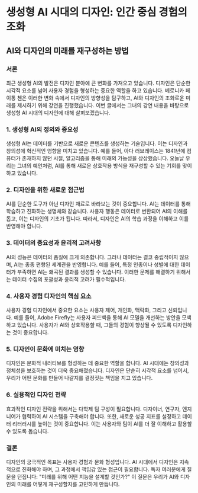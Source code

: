 # 생성형 AI 시대의 디자인: 인간 중심 경험의 조화
## AI와 디자인의 미래를 재구성하는 방법

### 서론
최근 생성형 AI의 발전은 디자인 분야에 큰 변화를 가져오고 있습니다. 디자인은 단순한 시각적 요소를 넘어 사용자 경험을 형성하는 중요한 역할을 하고 있습니다. 베로니카 페이통 첸은 이러한 변화 속에서 디자인의 방향성을 탐구하고, AI와 디자인의 조화로운 미래를 제시하기 위해 강연을 진행했습니다. 이번 글에서는 그녀의 강연 내용을 바탕으로 생성형 AI 시대의 디자인에 대해 살펴보겠습니다.

### 1. 생성형 AI의 정의와 중요성
생성형 AI는 데이터를 기반으로 새로운 콘텐츠를 생성하는 기술입니다. 이는 디자인과 창의성에 혁신적인 영향을 미치고 있습니다. 예를 들어, 아다 러브레이스는 1841년에 컴퓨터가 존재하지 않던 시절, 알고리즘을 통해 미래의 가능성을 상상했습니다. 오늘날 우리는 그녀의 예언처럼, AI를 통해 새로운 상호작용 방식을 재구성할 수 있는 기회를 맞이하고 있습니다.

### 2. 디자인을 위한 새로운 접근법
AI를 단순한 도구가 아닌 디자인 재료로 바라보는 것이 중요합니다. AI는 데이터를 통해 학습하고 진화하는 생명체와 같습니다. 사용자 행동은 데이터로 변환되어 AI의 이해를 돕고, 이는 디자인의 기초가 됩니다. 따라서, 디자인은 AI의 학습 과정을 이해하고 이를 반영해야 합니다.

### 3. 데이터의 중요성과 윤리적 고려사항
AI의 성능은 데이터의 품질에 크게 의존합니다. 그러나 데이터는 결코 중립적이지 않으며, AI는 종종 편향된 세계관을 반영합니다. 예를 들어, 특정 인종이나 성별에 대한 데이터가 부족하면 AI는 왜곡된 결과를 생성할 수 있습니다. 이러한 문제를 해결하기 위해서는 데이터 수집의 포괄성과 윤리적 고려가 필수적입니다.

### 4. 사용자 경험 디자인의 핵심 요소
사용자 경험 디자인에서 중요한 요소는 사용자 제어, 개인화, 맥락화, 그리고 신뢰입니다. 예를 들어, Adobe Firefly는 사용자 피드백을 통해 AI 모델을 개선하는 방안을 모색하고 있습니다. 사용자가 AI와 상호작용할 때, 그들의 경험이 향상될 수 있도록 디자인하는 것이 중요합니다.

### 5. 디자인이 문화에 미치는 영향
디자인은 문화적 내러티브를 형성하는 데 중요한 역할을 합니다. AI 시대에는 창의성과 정체성을 보호하는 것이 더욱 중요해졌습니다. 디자인은 단순히 시각적 요소를 넘어서, 우리가 어떤 문화를 만들어 나갈지를 결정짓는 책임을 지고 있습니다.

### 6. 실용적인 디자인 전략
효과적인 디자인 전략을 위해서는 다학제 팀 구성이 필요합니다. 디자이너, 연구자, 엔지니어가 협력하여 AI 시스템을 구축해야 합니다. 또한, 새로운 성공 지표를 설정하고 데이터 리터러시를 높이는 것이 중요합니다. 이는 사용자와 팀이 AI를 더 잘 이해하고 활용할 수 있도록 돕습니다.

### 결론
디자인의 궁극적인 목표는 사용자 경험과 문화 형성입니다. AI 시대에서 디자인은 지속적으로 진화해야 하며, 그 과정에서 책임감 있는 접근이 필요합니다. 독자 여러분에게 질문을 던집니다: "미래를 위해 어떤 지능을 설계할 것인가?" 이 질문은 우리가 AI와 디자인의 미래를 어떻게 재구성할지를 고민하게 만듭니다.